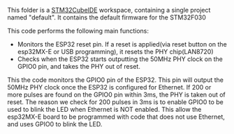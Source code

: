 This folder is a [STM32CubeIDE](https://www.st.com/en/development-tools/stm32cubeide.html) workspace, containing a single project named "default". It contains the default firmware for the STM32F030

This code performs the following main functions:
- Monitors the ESP32 reset pin. If a reset is applied(via reset button on the esp32MX-E or USB programming), it resets the PHY chip(LAN8720)
- Checks when the ESP32 starts outputting the 50MHz PHY clock on the GPIO0 pin, and takes the PHY out of reset.

This the code monitors the GPIO0 pin of the ESP32. This pin will output the 50MHz PHY clock once the ESP32 is configured for Ethernet. If 200 or more pulses are found on the GPIO0 pin within 3ms, the PHY is taken out of reset. The reason we check for 200 pulses in 3ms is to enable GPIO0 to be used to blink the LED when Ethernet is NOT enabled. This allow the esp32MX-E board to be programmed with code that does not use Ethernet, and uses GPIO0 to blink the LED.